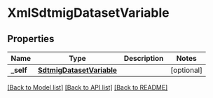 # XmlSdtmigDatasetVariable

## Properties
Name | Type | Description | Notes
------------ | ------------- | ------------- | -------------
**_self** | [**SdtmigDatasetVariable**](SdtmigDatasetVariable.md) |  | [optional] 

[[Back to Model list]](../README.md#documentation-for-models) [[Back to API list]](../README.md#documentation-for-api-endpoints) [[Back to README]](../README.md)


